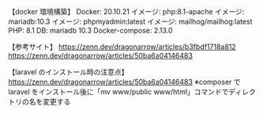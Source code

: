 【docker 環境構築】
Docker: 20.10.21
イメージ: php:8.1-apache
イメージ: mariadb:10.3
イメージ: phpmyadmin:latest
イメージ: mailhog/mailhog:latest
PHP: 8.1
DB: mariadb 10.3
Docker-compose: 2.13.0

【参考サイト】
https://zenn.dev/dragonarrow/articles/b3fbdf1718a812
https://zenn.dev/dragonarrow/articles/50ba6a04146483

【laravel のインストール時の注意点】
https://zenn.dev/dragonarrow/articles/50ba6a04146483
※composer で laravel をインストール後に「mv www/public www/html」コマンドでディレクトリの名を変更する
